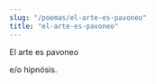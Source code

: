 ```yaml
---
slug: "/poemas/el-arte-es-pavoneo"
title: "el-arte-es-pavoneo"
---
```

El arte es pavoneo 

e/o hipnósis.